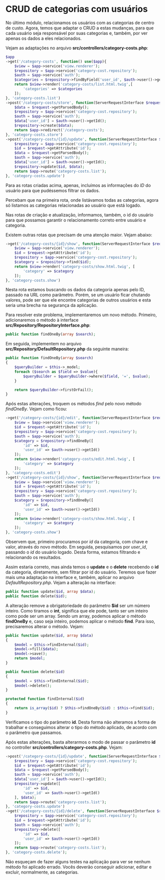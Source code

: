 # CRUD de categorias com usuários

No último módulo, relacionamos os usuários com as categorias de centro de custo. Agora, temos que adaptar o CRUD a estas mudanças, para que cada usuário seja responsável por suas categorias e, também, por ver apenas os dados a eles relacionados.

Vejam as adaptações no arquivo **src/controllers/category-costs.php**:

```php
$app
->get('/category-costs', function() use($app){
    $view = $app->service('view.renderer');
    $repository = $app->service('category-cost.repository');
    $auth = $app->service('auth');
    $categories = $repository->findByField('user_id', $auth->user()->getId());
    return $view->render('category-costs/list.html.twig',[
        'categories' => $categories
    ]);
}, 'category-costs.list')
->post('/category-costs/store', function(ServerRequestInterface $request) use($app){
    $data = $request->getParsedBody();
    $repository = $app->service('category-cost.repository');
    $auth = $app->service('auth');
    $data['user_id'] = $auth->user()->getId();
    $repository->create($data);
    return $app->redirect('/category-costs');
}, 'category-costs.store')
->post('/category-costs/{id}/update', function(ServerRequestInterface $request) use($app) {
    $repository = $app->service('category-cost.repository');
    $id = $request->getAttribute('id');
    $data = $request->getParsedBody();
    $auth = $app->service('auth');
    $data['user_id'] = $auth->user()->getId();
    $repository->update($id, $data);
    return $app->route('category-costs.list');
}, 'category-costs.update')
```

Para as rotas criadas acima, apenas, incluímos as informações do *ID* do usuário para que pudéssemos filtrar os dados.

Percebam que na primeira rota, onde listávamos todas as categorias, agora só listamos as categorias relacionadas ao usuário que está logado.

Nas rotas de criação e atualização, informamos, também, o id do usuário para que possamos garantir o relacionamento correto entre usuário e categoria.

Existem outras rotas que precisam de uma atenção maior. Vejam abaixo:

```php
->get('/category-costs/{id}/show', function(ServerRequestInterface $request) use($app){
    $view = $app->service('view.renderer');
    $id = $request->getAttribute('id');
    $repository = $app->service('category-cost.repository');
    $category = $repository->find($id);
    return $view->render('category-costs/show.html.twig', [
        'category' => $category
    ]);
}, 'category-costs.show')
```

Nesta rota estamos buscando os dados da categoria apenas pelo ID, passado na URL como parâmetro. Porém, se um usuário ficar chutando valores, pode ser que ele encontre categorias de outros usuários e esta seria uma brecha na segurança da aplicação.

Para resolver este problema, implementaremos um novo método. Primeiro, adicionaremos o método à interface **src/Repository/RepositoryInterface.php**:

```php
public function findOneBy(array $search);
```

Em seguida, implementem no arquivo **src/Repository/DefaultRepository.php** da seguinte maneira:

```php
public function findOneBy(array $search)
{
    $queryBuilder = $this->_model;
    foreach ($search as $field => $value){
        $queryBuilder = $queryBuilder->where($field, '=', $value);
    }

    return $queryBuilder->firstOrFail();
}
```

Após estas alterações, troquem os métodos *find* pelo novo método *findOneBy*. Vejam como ficou:

```php
->get('/category-costs/{id}/edit', function(ServerRequestInterface $request) use($app){
    $view = $app->service('view.renderer');
    $id = $request->getAttribute('id');
    $repository = $app->service('category-cost.repository');
    $auth = $app->service('auth');
    $category = $repository->findOneBy([
        'id' => $id,
        'user_id' => $auth->user()->getId()
    ]);
    return $view->render('category-costs/edit.html.twig', [
        'category' => $category
    ]);
}, 'category-costs.edit')
->get('/category-costs/{id}/show', function(ServerRequestInterface $request) use($app){
    $view = $app->service('view.renderer');
    $id = $request->getAttribute('id');
    $repository = $app->service('category-cost.repository');
    $auth = $app->service('auth');
    $category = $repository->findOneBy([
        'id' => $id,
        'user_id' => $auth->user()->getId()
    ]);
    return $view->render('category-costs/show.html.twig', [
        'category' => $category
    ]);
}, 'category-costs.show')
```

Observem que, primeiro procuramos por *id* da categoria, com chave e valor, através do novo método. Em seguida, pesquisamos por *user_id*, passando o *id* do usuário logado. Desta forma, estamos filtrando e relacionando os resultados.

Assim estaria correto, mas ainda temos o **update** e o **delete** recebendo o **id** da categoria, diretamente, sem filtrar por id do usuário. 
Teremos que fazer mais uma adaptação na interface e, também, aplicar no arquivo *DefaultRepository.php*. Vejam a alteração na interface:

```php
public function update($id, array $data);
public function delete($id);
```

A alteração remove a obrigatoriedade do parâmetro **$id** ser um número inteiro. Como tiramos o **int**, significa que ele pode, tanto ser um inteiro como pode ser um array. Sendo um array, podemos aplicar o método **findOneBy** e, caso seja inteiro, podemos aplicar o método **find**. Para isso, precisaremos alterar o método. Vejam:

```php
public function update($id, array $data)
{
    $model = $this->findInternal($id);  
    $model->fill($data);
    $model->save();
    return $model;
}

public function delete($id)
{
    $model = $this->findInternal($id);
    $model->delete();
}

protected function findInternal($id)
{
    return is_array($id) ? $this->findOneBy($id) : $this->find($id);
}
```

Verificamos o tipo do parâmetro **id**. Desta forma não alteramos a forma de trabalhar e conseguimos alterar o tipo do método aplicado, de acordo com o parâmetro que passamos.

Após estas alterações, basta alterarmos o modo de passar o parâmetro **id** no controller **src/controllers/category-costs.php**. Vejam:

```php
->post('/category-costs/{id}/update', function(ServerRequestInterface $request) use($app) {
    $repository = $app->service('category-cost.repository');
    $id = $request->getAttribute('id');
    $data = $request->getParsedBody();
    $auth = $app->service('auth');
    $data['user_id'] = $auth->user()->getId();
    $repository->update([
        'id' => $id,
        'user_id' => $auth->user()->getId()
    ], $data);
    return $app->route('category-costs.list');
}, 'category-costs.update')
->get('/category-costs/{id}/delete', function(ServerRequestInterface $request) use($app){
    $repository = $app->service('category-cost.repository');
    $id = $request->getAttribute('id');
    $auth = $app->service('auth');
    $repository->delete([
        'id' => $id,
        'user_id' => $auth->user()->getId()
    ]);
    return $app->route('category-costs.list');
}, 'category-costs.delete');
```

Não esqueçam de fazer alguns testes na aplicação para ver se nenhum método foi aplicado errado. Vocês deverão conseguir adicionar, editar e excluir, normalmente, as categorias.